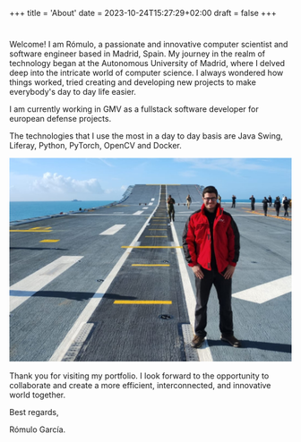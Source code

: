 +++
title = 'About'
date = 2023-10-24T15:27:29+02:00
draft = false
+++
#

Welcome! I am Rómulo, a passionate and innovative computer scientist and software engineer based in Madrid, Spain. My journey in the realm of technology began at the Autonomous University of Madrid, where I delved deep into the intricate world of computer science. I always wondered how things worked, tried creating and developing new projects to make everybody's day to day life easier.


I am currently working in GMV as a fullstack software developer for european defense projects.

The technologies that I use the most in a day to day basis are Java Swing, Liferay, Python, PyTorch, OpenCV and Docker.

![Image](image.jpg)

Thank you for visiting my portfolio. I look forward to the opportunity to collaborate and create a more efficient, interconnected, and innovative world together.

Best regards,

Rómulo García.

